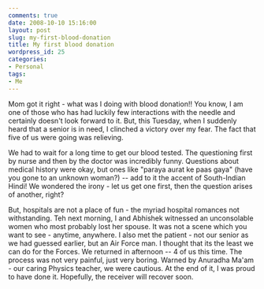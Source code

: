 ```yaml
---
comments: true
date: 2008-10-10 15:16:00
layout: post
slug: my-first-blood-donation
title: My first blood donation
wordpress_id: 25
categories:
- Personal
tags:
- Me
---
```


Mom got it right - what was I doing with blood donation!! You know, I am one of those who has had luckily few interactions with the needle and certainly doesn't look forward to it. But, this Tuesday, when I suddenly heard that a senior is in need, I clinched a victory over my fear. The fact that five of us were going was relieving.  
  
We had to wait for a long time to get our blood tested. The questioning first by nurse and then by the doctor was incredibly funny. Questions about medical history were okay, but ones like "paraya aurat ke paas gaya" (have you gone to an unknown woman?) -- add to it the accent of South-Indian Hindi! We wondered the irony - let us get one first, then the question arises of another, right?   
  
But, hospitals are not a place of fun - the myriad hospital romances not withstanding. Teh next morning, I and Abhishek witnessed an unconsolable women who most probably lost her spouse. It was not a scene which you want to see - anytime, anywhere. I also met the patient - not our senior as we had guessed earlier, but an Air Force man. I thought that its the least we can do for the Forces. We returned in afternoon -- 4 of us this time. The process was not very painful, just very boring. Warned by Anuradha Ma'am - our caring Physics teacher, we were cautious. At the end of it, I was proud to have done it. Hopefully, the receiver will recover soon.
